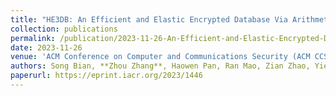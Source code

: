 ```yaml
---
title: "HE3DB: An Efficient and Elastic Encrypted Database Via Arithmetic-And-Logic Fully Homomorphic Encryption"
collection: publications
permalink: /publication/2023-11-26-An-Efficient-and-Elastic-Encrypted-Database-Via-Arithmetic-And-Logic-Fully-Homomorphic-Encryption
date: 2023-11-26
venue: 'ACM Conference on Computer and Communications Security (ACM CCS)'
authors: Song Bian, **Zhou Zhang**, Haowen Pan, Ran Mao, Zian Zhao, Yier Jin, and Zhenyu Guan
paperurl: https://eprint.iacr.org/2023/1446
---
```

